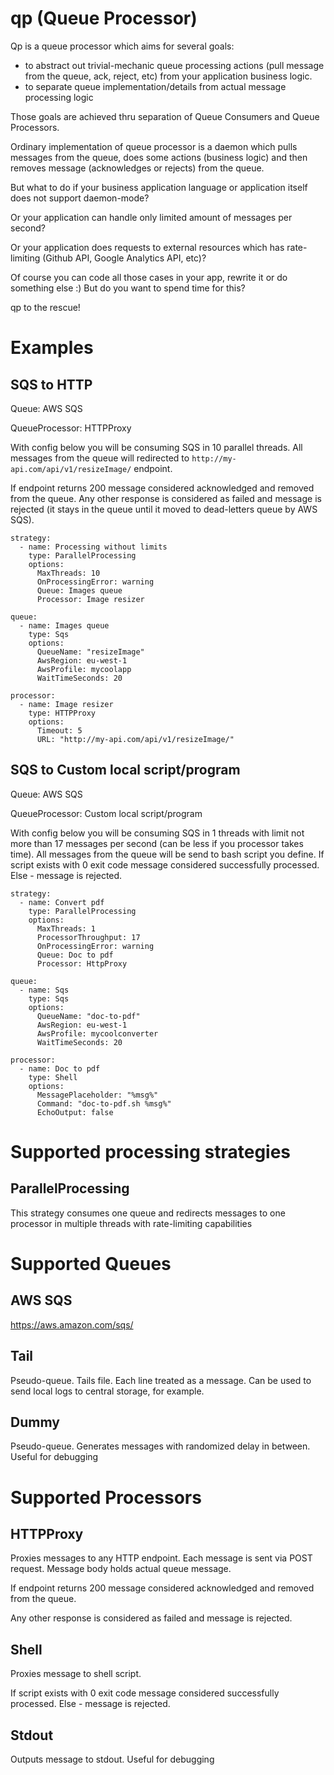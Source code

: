 # qp (Queue Processor)

Qp is a queue processor which aims for several goals:

- to abstract out trivial-mechanic queue processing actions (pull message from the queue, ack, reject, etc) from your application business logic.
- to separate queue implementation/details from actual message processing logic

Those goals are achieved thru separation of Queue Consumers and Queue Processors.

Ordinary implementation of queue processor is a daemon which pulls messages from the queue, does some actions (business logic) 
and then removes message (acknowledges or rejects) from the queue. 

But what to do if your business application language or application itself does not support daemon-mode? 

Or your application can handle only limited amount of messages per second?

Or your application does requests to external resources which has rate-limiting (Github API, Google Analytics API, etc)?

Of course you can code all those cases in your app, rewrite it or do something else :) But do you want to spend time for this?

qp to the rescue!

# Examples

## SQS to HTTP

Queue: AWS SQS

QueueProcessor: HTTPProxy

With config below you will be consuming SQS in 10 parallel threads. All messages from the queue will redirected to ```http://my-api.com/api/v1/resizeImage/``` endpoint.

If endpoint returns 200 message considered acknowledged and removed from the queue. Any other response is considered as failed and message is rejected (it stays in the queue until it moved to dead-letters queue by AWS SQS).

    strategy:
      - name: Processing without limits
        type: ParallelProcessing
        options:
          MaxThreads: 10
          OnProcessingError: warning
          Queue: Images queue
          Processor: Image resizer
    
    queue:
      - name: Images queue
        type: Sqs
        options:
          QueueName: "resizeImage"
          AwsRegion: eu-west-1
          AwsProfile: mycoolapp
          WaitTimeSeconds: 20
    
    processor:
      - name: Image resizer
        type: HTTPProxy
        options:
          Timeout: 5
          URL: "http://my-api.com/api/v1/resizeImage/"

## SQS to Custom local script/program

Queue: AWS SQS

QueueProcessor: Custom local script/program

With config below you will be consuming SQS in 1 threads with limit not more than 17 messages per second (can be less if you processor takes time). 
All messages from the queue will be send to bash script you define. If script exists with 0 exit code message considered successfully processed. Else - message is rejected.

    strategy:
      - name: Convert pdf
        type: ParallelProcessing
        options:
          MaxThreads: 1
          ProcessorThroughput: 17
          OnProcessingError: warning
          Queue: Doc to pdf
          Processor: HttpProxy
    
    queue:
      - name: Sqs
        type: Sqs
        options:
          QueueName: "doc-to-pdf"
          AwsRegion: eu-west-1
          AwsProfile: mycoolconverter
          WaitTimeSeconds: 20
    
    processor:
      - name: Doc to pdf
        type: Shell
        options:
          MessagePlaceholder: "%msg%"
          Command: "doc-to-pdf.sh %msg%"
          EchoOutput: false

# Supported processing strategies

## ParallelProcessing

This strategy consumes one queue and redirects messages to one processor in multiple threads with rate-limiting capabilities

# Supported Queues

## AWS SQS 

https://aws.amazon.com/sqs/
      
## Tail

Pseudo-queue. Tails file. Each line treated as a message. Can be used to send local logs to central storage, for example.

## Dummy 

Pseudo-queue. Generates messages with randomized delay in between. Useful for debugging

# Supported Processors

## HTTPProxy

Proxies messages to any HTTP endpoint.
Each message is sent via POST request. Message body holds actual queue message.

If endpoint returns 200 message considered acknowledged and removed from the queue. 

Any other response is considered as failed and message is rejected.

## Shell 

Proxies message to shell script.

If script exists with 0 exit code message considered successfully processed. Else - message is rejected.

## Stdout

Outputs message to stdout. Useful for debugging